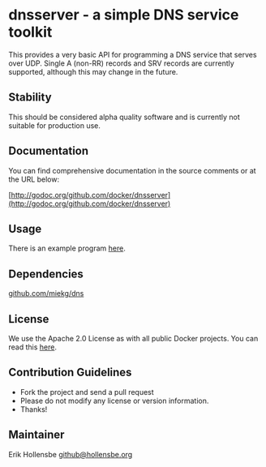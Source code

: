 # dnsserver - a simple DNS service toolkit

This provides a very basic API for programming a DNS service that serves over
UDP. Single A (non-RR) records and SRV records are currently supported,
although this may change in the future.

## Stability

This should be considered alpha quality software and is currently not suitable
for production use.

## Documentation

You can find comprehensive documentation in the source comments or at the URL below:

[http://godoc.org/github.com/docker/dnsserver](http://godoc.org/github.com/docker/dnsserver)

## Usage

There is an example program [here](https://github.com/docker/dnsserver/blob/master/examples/server/server.go).

## Dependencies

[github.com/miekg/dns](https://github.com/miekg/dns)

## License

We use the Apache 2.0 License as with all public Docker projects. You can read
this [here](https://github.com/docker/dnsserver/blob/master/LICENSE).

## Contribution Guidelines

* Fork the project and send a pull request
* Please do not modify any license or version information.
* Thanks!

## Maintainer

Erik Hollensbe <github@hollensbe.org>
